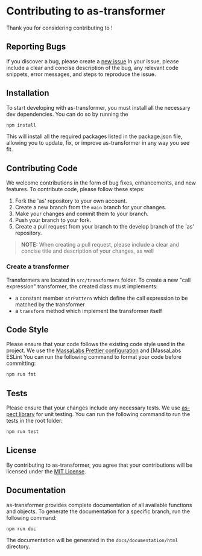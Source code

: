 # Contributing to as-transformer

Thank you for considering contributing to !

## Reporting Bugs

If you discover a bug, please create a [new issue](https://github.com/massalabs/as/issues/new?assignees=&labels=bug&template=bug.md&title=Bug:)
In your issue, please include a clear and concise description of the bug, any relevant code snippets, error messages, and 
steps to reproduce the issue.

## Installation

To start developing with as-transformer, you must install all the necessary dev dependencies. You can do so by running the 
```sh
npm install
```

This will install all the required packages listed in the package.json file, allowing you to update, fix, or improve 
as-transformer in any way you see fit. 


## Contributing Code

We welcome contributions in the form of bug fixes, enhancements, and new features.
To contribute code, please follow these steps:

1. Fork the 'as' repository to your own account.
2. Create a new branch from the `main` branch for your changes.
3. Make your changes and commit them to your branch.
4. Push your branch to your fork.
5. Create a pull request from your branch to the develop branch of the 'as' repository.

> **NOTE:** When creating a pull request, please include a clear and concise title and description of your changes, as well 

### Create a transformer

Transformers are located in `src/transformers` folder.
To create a new "call expression" transformer, the created class must implements:

- a constant member `strPattern` which define the call expression to be matched by the transformer
- a `transform` method which implement the transformer itself


## Code Style

Please ensure that your code follows the existing code style used in the project.
We use the [MassaLabs Prettier configuration](https://github.com/massalabs/prettier-config-as) and [MassaLabs ESLint 
You can run the following command to format your code before committing:

```sh
npm run fmt

```

## Tests

Please ensure that your changes include any necessary tests.
We use [as-pect library](https://as-pect.gitbook.io/as-pect/) for unit testing.
You can run the following command to run the tests in the root folder:

```sh
npm run test

```

## License

By contributing to as-transformer, you agree that your contributions will be licensed under the [MIT License](LICENSE.md).

## Documentation

as-transformer provides complete documentation of all available functions and objects.
To generate the documentation for a specific branch, run the following command:

```sh
npm run doc

```

The documentation will be generated in the `docs/documentation/html` directory.
